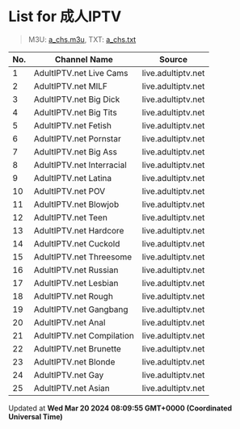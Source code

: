 # List for **成人IPTV**

> M3U: [a_chs.m3u](/a_chs.m3u), TXT: [a_chs.txt](/txt/a_chs.txt)

| No.  | Channel Name | Source |
| --- | ------------ | --- |
| 1 | AdultIPTV.net Live Cams | live.adultiptv.net | <http://live.adultiptv.net/livecams.m3u8> |
| 2 | AdultIPTV.net MILF | live.adultiptv.net | <http://live.adultiptv.net/milf.m3u8> |
| 3 | AdultIPTV.net Big Dick | live.adultiptv.net | <http://live.adultiptv.net/bigdick.m3u8> |
| 4 | AdultIPTV.net Big Tits | live.adultiptv.net | <http://live.adultiptv.net/bigtits.m3u8> |
| 5 | AdultIPTV.net Fetish | live.adultiptv.net | <http://live.adultiptv.net/fetish.m3u8> |
| 6 | AdultIPTV.net Pornstar | live.adultiptv.net | <http://live.adultiptv.net/pornstar.m3u8> |
| 7 | AdultIPTV.net Big Ass | live.adultiptv.net | <http://live.adultiptv.net/bigass.m3u8> |
| 8 | AdultIPTV.net Interracial | live.adultiptv.net | <http://live.adultiptv.net/interracial.m3u8> |
| 9 | AdultIPTV.net Latina | live.adultiptv.net | <http://live.adultiptv.net/latina.m3u8> |
| 10 | AdultIPTV.net POV | live.adultiptv.net | <http://live.adultiptv.net/pov.m3u8> |
| 11 | AdultIPTV.net Blowjob | live.adultiptv.net | <http://live.adultiptv.net/blowjob.m3u8> |
| 12 | AdultIPTV.net Teen | live.adultiptv.net | <http://live.adultiptv.net/teen.m3u8> |
| 13 | AdultIPTV.net Hardcore | live.adultiptv.net | <http://live.adultiptv.net/hardcore.m3u8> |
| 14 | AdultIPTV.net Cuckold | live.adultiptv.net | <http://live.adultiptv.net/cuckold.m3u8> |
| 15 | AdultIPTV.net Threesome | live.adultiptv.net | <http://live.adultiptv.net/threesome.m3u8> |
| 16 | AdultIPTV.net Russian | live.adultiptv.net | <http://live.adultiptv.net/russian.m3u8> |
| 17 | AdultIPTV.net Lesbian | live.adultiptv.net | <http://live.adultiptv.net/lesbian.m3u8> |
| 18 | AdultIPTV.net Rough | live.adultiptv.net | <http://live.adultiptv.net/rough.m3u8> |
| 19 | AdultIPTV.net Gangbang | live.adultiptv.net | <http://live.adultiptv.net/gangbang.m3u8> |
| 20 | AdultIPTV.net Anal | live.adultiptv.net | <http://live.adultiptv.net/anal.m3u8> |
| 21 | AdultIPTV.net Compilation | live.adultiptv.net | <http://live.adultiptv.net/compilation.m3u8> |
| 22 | AdultIPTV.net Brunette | live.adultiptv.net | <http://live.adultiptv.net/brunette.m3u8> |
| 23 | AdultIPTV.net Blonde | live.adultiptv.net | <http://live.adultiptv.net/blonde.m3u8> |
| 24 | AdultIPTV.net Gay | live.adultiptv.net | <http://live.adultiptv.net/gay.m3u8> |
| 25 | AdultIPTV.net Asian | live.adultiptv.net | <http://live.adultiptv.net/asian.m3u8> |

Updated at **Wed Mar 20 2024 08:09:55 GMT+0000 (Coordinated Universal Time)**
